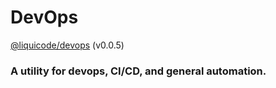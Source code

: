 # DevOps
[@liquicode/devops](https://github.com/liquicode/devops) (v0.0.5)

### A utility for devops, CI/CD, and general automation.

